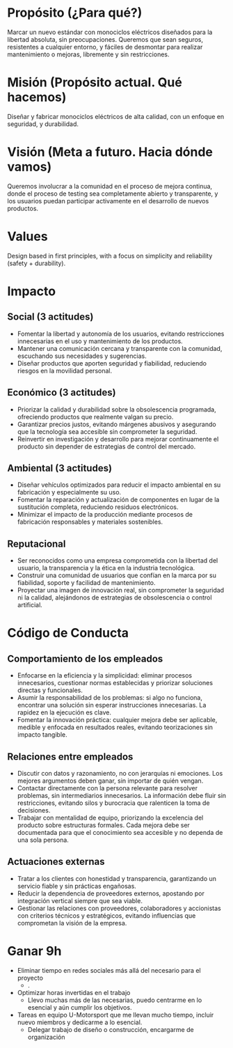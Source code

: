 # Propósito (¿Para qué?)
Marcar un nuevo estándar con monociclos eléctricos diseñados para la libertad absoluta, sin preocupaciones. Queremos que sean seguros, resistentes a cualquier entorno, y fáciles de desmontar para realizar mantenimiento o mejoras, libremente y sin restricciones.

# Misión (Propósito actual. Qué hacemos)
Diseñar y fabricar monociclos eléctricos de alta calidad, con un enfoque en seguridad, y durabilidad.

# Visión (Meta a futuro. Hacia dónde vamos)
Queremos involucrar a la comunidad en el proceso de mejora continua, donde el proceso de testing sea completamente abierto y transparente, y los usuarios puedan participar activamente en el desarrollo de nuevos productos.

# Values
Design based in first principles, with a focus on simplicity and reliability (safety + durability).

# Impacto
## Social (3 actitudes)
- Fomentar la libertad y autonomía de los usuarios, evitando restricciones innecesarias en el uso y mantenimiento de los productos.  
- Mantener una comunicación cercana y transparente con la comunidad, escuchando sus necesidades y sugerencias.  
- Diseñar productos que aporten seguridad y fiabilidad, reduciendo riesgos en la movilidad personal.  

## Económico (3 actitudes)
- Priorizar la calidad y durabilidad sobre la obsolescencia programada, ofreciendo productos que realmente valgan su precio.  
- Garantizar precios justos, evitando márgenes abusivos y asegurando que la tecnología sea accesible sin comprometer la seguridad.  
- Reinvertir en investigación y desarrollo para mejorar continuamente el producto sin depender de estrategias de control del mercado.  

## Ambiental (3 actitudes)
- Diseñar vehículos optimizados para reducir el impacto ambiental en su fabricación y especialmente su uso.  
- Fomentar la reparación y actualización de componentes en lugar de la sustitución completa, reduciendo residuos electrónicos.  
- Minimizar el impacto de la producción mediante procesos de fabricación responsables y materiales sostenibles.  

## Reputacional  
- Ser reconocidos como una empresa comprometida con la libertad del usuario, la transparencia y la ética en la industria tecnológica.  
- Construir una comunidad de usuarios que confían en la marca por su fiabilidad, soporte y facilidad de mantenimiento.  
- Proyectar una imagen de innovación real, sin comprometer la seguridad ni la calidad, alejándonos de estrategias de obsolescencia o control artificial.  


# Código de Conducta  
## Comportamiento de los empleados  
- Enfocarse en la eficiencia y la simplicidad: eliminar procesos innecesarios, cuestionar normas establecidas y priorizar soluciones directas y funcionales.  
- Asumir la responsabilidad de los problemas: si algo no funciona, encontrar una solución sin esperar instrucciones innecesarias. La rapidez en la ejecución es clave.  
- Fomentar la innovación práctica: cualquier mejora debe ser aplicable, medible y enfocada en resultados reales, evitando teorizaciones sin impacto tangible.  

## Relaciones entre empleados  
- Discutir con datos y razonamiento, no con jerarquías ni emociones. Los mejores argumentos deben ganar, sin importar de quién vengan.  
- Contactar directamente con la persona relevante para resolver problemas, sin intermediarios innecesarios. La información debe fluir sin restricciones, evitando silos y burocracia que ralenticen la toma de decisiones.  
- Trabajar con mentalidad de equipo, priorizando la excelencia del producto sobre estructuras formales. Cada mejora debe ser documentada para que el conocimiento sea accesible y no dependa de una sola persona.  

## Actuaciones externas  
- Tratar a los clientes con honestidad y transparencia, garantizando un servicio fiable y sin prácticas engañosas.  
- Reducir la dependencia de proveedores externos, apostando por integración vertical siempre que sea viable.  
- Gestionar las relaciones con proveedores, colaboradores y accionistas con criterios técnicos y estratégicos, evitando influencias que comprometan la visión de la empresa.  

# Ganar 9h
- Eliminar tiempo en redes sociales más allá del necesario para el proyecto
    - .
- Optimizar horas invertidas en el trabajo
    - Llevo muchas más de las necesarias, puedo centrarme en lo esencial y aún cumplir los objetivos.
- Tareas en equipo U-Motorsport que me llevan mucho tiempo, incluir nuevo miembros y dedicarme a lo esencial.
    - Delegar trabajo de diseño o construcción, encargarme de organización
